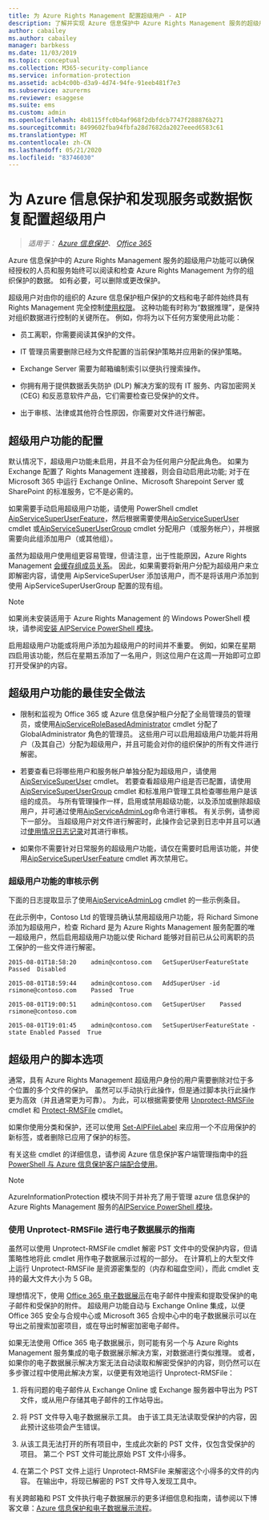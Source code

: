 ```yaml
---
title: 为 Azure Rights Management 配置超级用户 - AIP
description: 了解并实现 Azure 信息保护中 Azure Rights Management 服务的超级用户功能，以便已获授权的人员和服务始终可以阅读和检查（"原因"）组织的受保护数据。
author: cabailey
ms.author: cabailey
manager: barbkess
ms.date: 11/03/2019
ms.topic: conceptual
ms.collection: M365-security-compliance
ms.service: information-protection
ms.assetid: acb4c00b-d3a9-4d74-94fe-91eeb481f7e3
ms.subservice: azurerms
ms.reviewer: esaggese
ms.suite: ems
ms.custom: admin
ms.openlocfilehash: 4b8115ffc0b4af968f2dbfdcb7747f288876b271
ms.sourcegitcommit: 8499602fba94fbfa28d7682da2027eeed6583c61
ms.translationtype: MT
ms.contentlocale: zh-CN
ms.lasthandoff: 05/21/2020
ms.locfileid: "83746030"
---
```

# <a name="configuring-super-users-for-azure-information-protection-and-discovery-services-or-data-recovery"></a>为 Azure 信息保护和发现服务或数据恢复配置超级用户

>*适用于： [Azure 信息保护](https://azure.microsoft.com/pricing/details/information-protection)、 [Office 365](https://download.microsoft.com/download/E/C/F/ECF42E71-4EC0-48FF-AA00-577AC14D5B5C/Azure_Information_Protection_licensing_datasheet_EN-US.pdf)*

Azure 信息保护中的 Azure Rights Management 服务的超级用户功能可以确保经授权的人员和服务始终可以阅读和检查 Azure Rights Management 为你的组织保护的数据。 如有必要，可以删除或更改保护。

超级用户对由你的组织的 Azure 信息保护租户保护的文档和电子邮件始终具有 Rights Management 完全控制[使用权限](configure-usage-rights.md)。 这种功能有时称为“数据推理”，是保持对组织数据进行控制的关键所在。 例如，你将为以下任何方案使用此功能：

- 员工离职，你需要阅读其保护的文件。

- IT 管理员需要删除已经为文件配置的当前保护策略并应用新的保护策略。

- Exchange Server 需要为邮箱编制索引以便执行搜索操作。

- 你拥有用于提供数据丢失防护 (DLP) 解决方案的现有 IT 服务、内容加密网关 (CEG) 和反恶意软件产品，它们需要检查已受保护的文件。

- 出于审核、法律或其他符合性原因，你需要对文件进行解密。

## <a name="configuration-for-the-super-user-feature"></a>超级用户功能的配置

默认情况下，超级用户功能未启用，并且不会为任何用户分配此角色。 如果为 Exchange 配置了 Rights Management 连接器，则会自动启用此功能; 对于在 Microsoft 365 中运行 Exchange Online、Microsoft Sharepoint Server 或 SharePoint 的标准服务，它不是必需的。

如果需要手动启用超级用户功能，请使用 PowerShell cmdlet [AipServiceSuperUserFeature](/powershell/module/aipservice/enable-aipservicesuperuserfeature)，然后根据需要使用[AipServiceSuperUser](/powershell/module/aipservice/add-aipservicesuperuser) cmdlet 或[AipServiceSuperUserGroup](/powershell/module/aipservice/set-aipservicesuperusergroup) cmdlet 分配用户（或服务帐户），并根据需要向此组添加用户（或其他组）。 

虽然为超级用户使用组更容易管理，但请注意，出于性能原因，Azure Rights Management [会缓存组成员关系](prepare.md#group-membership-caching-by-azure-information-protection)。 因此，如果需要将新用户分配为超级用户来立即解密内容，请使用 AipServiceSuperUser 添加该用户，而不是将该用户添加到使用 AipServiceSuperUserGroup 配置的现有组。

> [!NOTE]
> 如果尚未安装适用于 Azure Rights Management 的 Windows PowerShell 模块，请参阅[安装 AIPService PowerShell 模块](install-powershell.md)。

启用超级用户功能或将用户添加为超级用户的时间并不重要。 例如，如果在星期四启用该功能，然后在星期五添加了一名用户，则这位用户在这周一开始即可立即打开受保护的内容。

## <a name="security-best-practices-for-the-super-user-feature"></a>超级用户功能的最佳安全做法

- 限制和监视为 Office 365 或 Azure 信息保护租户分配了全局管理员的管理员，或使用[AipServiceRoleBasedAdministrator](/powershell/module/aipservice/add-aipservicerolebasedadministrator) cmdlet 分配了 GlobalAdministrator 角色的管理员。 这些用户可以启用超级用户功能并将用户（及其自己）分配为超级用户，并且可能会对你的组织保护的所有文件进行解密。

- 若要查看已将哪些用户和服务帐户单独分配为超级用户，请使用[AipServiceSuperUser](/powershell/module/aipservice/get-aipservicesuperuser) cmdlet。 若要查看超级用户组是否已配置，请使用[AipServiceSuperUserGroup](/powershell/module/aipservice/get-aipservicesuperusergroup) cmdlet 和标准用户管理工具检查哪些用户是该组的成员。 与所有管理操作一样，启用或禁用超级功能，以及添加或删除超级用户，并可通过使用[AipServiceAdminLog](/powershell/module/aipservice/get-aipserviceadminlog)命令进行审核。 有关示例，请参阅下一部分。 当超级用户对文件进行解密时，此操作会记录到日志中并且可以通过[使用情况日志记录](log-analyze-usage.md)对其进行审核。

- 如果你不需要针对日常服务的超级用户功能，请仅在需要时启用该功能，并使用[AipServiceSuperUserFeature](/powershell/module/aipservice/disable-aipservicesuperuserfeature) cmdlet 再次禁用它。

### <a name="example-auditing-for-the-super-user-feature"></a>超级用户功能的审核示例

下面的日志提取显示了使用[AipServiceAdminLog](/powershell/module/aipservice/get-aipserviceadminlog) cmdlet 的一些示例条目。 

在此示例中，Contoso Ltd 的管理员确认禁用超级用户功能，将 Richard Simone 添加为超级用户，检查 Richard 是为 Azure Rights Management 服务配置的唯一超级用户，然后启用超级用户功能以使 Richard 能够对目前已从公司离职的员工保护的一些文件进行解密。

`2015-08-01T18:58:20    admin@contoso.com   GetSuperUserFeatureState    Passed  Disabled`

`2015-08-01T18:59:44    admin@contoso.com   AddSuperUser -id rsimone@contoso.com    Passed  True`

`2015-08-01T19:00:51    admin@contoso.com   GetSuperUser    Passed  rsimone@contoso.com`

`2015-08-01T19:01:45    admin@contoso.com   SetSuperUserFeatureState -state Enabled Passed  True`

## <a name="scripting-options-for-super-users"></a>超级用户的脚本选项
通常，具有 Azure Rights Management 超级用户身份的用户需要删除对位于多个位置的多个文件的保护。 虽然可以手动执行此操作，但是通过脚本执行此操作更为高效（并且通常更为可靠）。 为此，可以根据需要使用 [Unprotect-RMSFile](/powershell/module/azureinformationprotection/unprotect-rmsfile) cmdlet 和 [Protect-RMSFile](/powershell/module/azureinformationprotection/protect-rmsfile) cmdlet。 

如果你使用分类和保护，还可以使用 [Set-AIPFileLabel](/powershell/module/azureinformationprotection/set-aipfilelabel) 来应用一个不应用保护的新标签，或者删除已应用了保护的标签。 

有关这些 cmdlet 的详细信息，请参阅 Azure 信息保护客户端管理指南中的[将 PowerShell 与 Azure 信息保护客户端配合使用](./rms-client/client-admin-guide-powershell.md)。

> [!NOTE]
> AzureInformationProtection 模块不同于并补充了用于管理 azure 信息保护的 Azure Rights Management 服务的[AIPService PowerShell 模块](administer-powershell.md)。

### <a name="guidance-for-using-unprotect-rmsfile-for-ediscovery"></a>使用 Unprotect-RMSFile 进行电子数据展示的指南

虽然可以使用 Unprotect-RMSFile cmdlet 解密 PST 文件中的受保护内容，但请策略性地将此 cmdlet 用作电子数据展示过程的一部分。 在计算机上的大型文件上运行 Unprotect-RMSFile 是资源密集型的（内存和磁盘空间），而此 cmdlet 支持的最大文件大小为 5 GB。

理想情况下，使用 [Office 365 电子数据展示](https://docs.microsoft.com/microsoft-365/compliance/ediscovery)在电子邮件中搜索和提取受保护的电子邮件和受保护的附件。 超级用户功能自动与 Exchange Online 集成，以便 Office 365 安全与合规中心或 Microsoft 365 合规中心中的电子数据展示可以在导出之前搜索加密项目，或在导出时解密加密电子邮件。

如果无法使用 Office 365 电子数据展示，则可能有另一个与 Azure Rights Management 服务集成的电子数据展示解决方案，对数据进行类似推理。 或者，如果你的电子数据展示解决方案无法自动读取和解密受保护的内容，则仍然可以在多步骤过程中使用此解决方案，以便更有效地运行 Unprotect-RMSFile：

1. 将有问题的电子邮件从 Exchange Online 或 Exchange 服务器中导出为 PST 文件，或从用户存储其电子邮件的工作站导出。

2. 将 PST 文件导入电子数据展示工具。 由于该工具无法读取受保护的内容，因此预计这些项会产生错误。

3. 从该工具无法打开的所有项目中，生成此次新的 PST 文件，仅包含受保护的项目。 第二个 PST 文件可能比原始 PST 文件小得多。

4. 在第二个 PST 文件上运行 Unprotect-RMSFile 来解密这个小得多的文件的内容。 在输出中，将现已解密的 PST 文件导入发现工具中。

有关跨邮箱和 PST 文件执行电子数据展示的更多详细信息和指南，请参阅以下博客文章：[Azure 信息保护和电子数据展示流程](https://techcommunity.microsoft.com/t5/Azure-Information-Protection/Azure-Information-Protection-and-eDiscovery-Processes/ba-p/270216)。


